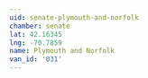 ```yaml
---
uid: senate-plymouth-and-norfolk
chamber: senate
lat: 42.16345
lng: -70.7859
name: Plymouth and Norfolk
van_id: '031'
---
```


